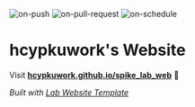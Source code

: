 
  ![on-push](../../actions/workflows/on-push.yaml/badge.svg)
  ![on-pull-request](../../actions/workflows/on-pull-request.yaml/badge.svg)
  ![on-schedule](../../actions/workflows/on-schedule.yaml/badge.svg)

  # hcypkuwork's Website

  Visit **[hcypkuwork.github.io/spike_lab_web](https://hcypkuwork.github.io/spike_lab_web)** 🚀

  _Built with [Lab Website Template](https://greene-lab.gitbook.io/lab-website-template-docs)_

